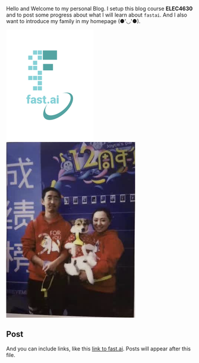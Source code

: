 Hello and Welcome to my personal Blog.
I setup this blog course **ELEC4630** and to post some progress about what I will learn about `fastai`.
And I also want to introduce my family in my homepage (●'◡'●).

![Image of fast.ai logo](images/logo.png)
![Image of fast.ai logo](images/family.jpg)
## Post

And you can include links, like this [link to fast.ai](https://www.fast.ai). Posts will appear after this file. 
